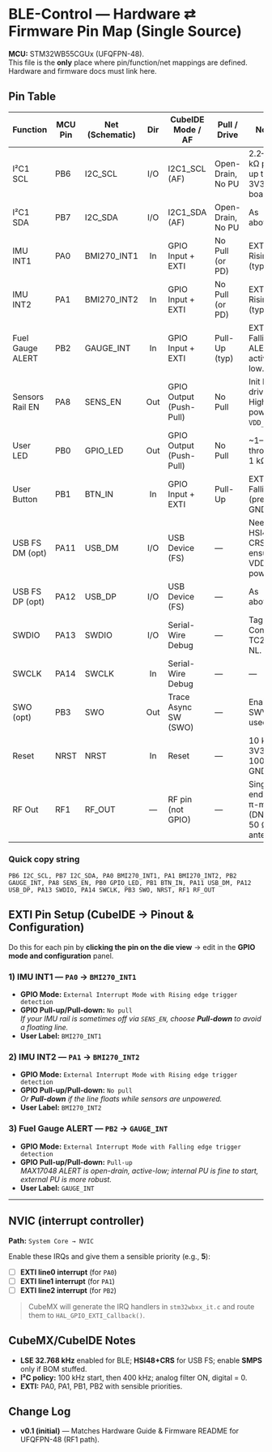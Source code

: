 # BLE-Control — Hardware ⇄ Firmware Pin Map (Single Source)

**MCU:** STM32WB55CGUx (UFQFPN-48).  
This file is the **only** place where pin/function/net mappings are defined. Hardware and firmware docs must link here.

## Pin Table
| Function            | MCU Pin | Net (Schematic) | Dir | CubeIDE Mode / AF           | Pull / Drive      | Notes |
|---|---|---|:--:|---|---|---|
| I²C1 SCL           | PB6     | I2C_SCL         | I/O | I2C1_SCL (AF)               | Open-Drain, No PU | 2.2–4.7 kΩ pull-up to 3V3 on board. |
| I²C1 SDA           | PB7     | I2C_SDA         | I/O | I2C1_SDA (AF)               | Open-Drain, No PU | As above. |
| IMU INT1           | PA0     | BMI270_INT1     | In  | GPIO Input + EXTI           | No Pull (or PD)   | EXTI Rising (typ). |
| IMU INT2           | PA1     | BMI270_INT2     | In  | GPIO Input + EXTI           | No Pull (or PD)   | EXTI Rising (typ). |
| Fuel Gauge ALERT   | PB2     | GAUGE_INT       | In  | GPIO Input + EXTI           | Pull-Up (typ)     | EXTI Falling if ALERT active-low. |
| Sensors Rail EN    | PA8     | SENS_EN         | Out | GPIO Output (Push-Pull)     | No Pull           | Init **Low**; drive High to power `VDD_SENS`. |
| User LED           | PB0     | GPIO_LED        | Out | GPIO Output (Push-Pull)     | No Pull           | ~1–2 mA through 1 kΩ. |
| User Button        | PB1     | BTN_IN          | In  | GPIO Input + EXTI           | Pull-Up           | EXTI Falling (press → GND). |
| USB FS DM (opt)    | PA11    | USB_DM          | I/O | USB Device (FS)             | —                 | Needs HSI48 + CRS; ensure VDDUSB powered. |
| USB FS DP (opt)    | PA12    | USB_DP          | I/O | USB Device (FS)             | —                 | As above. |
| SWDIO              | PA13    | SWDIO           | I/O | Serial-Wire Debug           | —                 | Tag-Connect TC2030-NL. |
| SWCLK              | PA14    | SWCLK           | In  | Serial-Wire Debug           | —                 | — |
| SWO (opt)          | PB3     | SWO             | Out | Trace Async SW (SWO)        | —                 | Enable SWV if used. |
| Reset              | NRST    | NRST            | In  | Reset                       | —                 | 10 k to 3V3 + 100 nF to GND. |
| RF Out             | RF1     | RF_OUT          | —   | RF pin (not GPIO)           | —                 | Single-ended → π-match (DNP) → 50 Ω antenna. |

### Quick copy string
`PB6 I2C_SCL, PB7 I2C_SDA, PA0 BMI270_INT1, PA1 BMI270_INT2, PB2 GAUGE_INT, PA8 SENS_EN, PB0 GPIO_LED, PB1 BTN_IN, PA11 USB_DM, PA12 USB_DP, PA13 SWDIO, PA14 SWCLK, PB3 SWO, NRST, RF1 RF_OUT`
## EXTI Pin Setup (CubeIDE → Pinout & Configuration)

Do this for each pin by **clicking the pin on the die view** → edit in the **GPIO mode and configuration** panel.

### 1) IMU INT1 — `PA0` → `BMI270_INT1`
- **GPIO Mode:** `External Interrupt Mode with Rising edge trigger detection`
- **GPIO Pull-up/Pull-down:** `No pull`  
  _If your IMU rail is sometimes off via `SENS_EN`, choose **Pull-down** to avoid a floating line._
- **User Label:** `BMI270_INT1`

### 2) IMU INT2 — `PA1` → `BMI270_INT2`
- **GPIO Mode:** `External Interrupt Mode with Rising edge trigger detection`
- **GPIO Pull-up/Pull-down:** `No pull`  
  _Or **Pull-down** if the line floats while sensors are unpowered._
- **User Label:** `BMI270_INT2`

### 3) Fuel Gauge ALERT — `PB2` → `GAUGE_INT`
- **GPIO Mode:** `External Interrupt Mode with Falling edge trigger detection`
- **GPIO Pull-up/Pull-down:** `Pull-up`  
  _MAX17048 ALERT is open-drain, active-low; internal PU is fine to start, external PU is more robust._
- **User Label:** `GAUGE_INT`

---

## NVIC (interrupt controller)
**Path:** `System Core → NVIC`

Enable these IRQs and give them a sensible priority (e.g., **5**):
- [ ] **EXTI line0 interrupt** (for `PA0`)
- [ ] **EXTI line1 interrupt** (for `PA1`)
- [ ] **EXTI line2 interrupt** (for `PB2`)

> CubeMX will generate the IRQ handlers in `stm32wbxx_it.c` and route them to `HAL_GPIO_EXTI_Callback()`.

## CubeMX/CubeIDE Notes
- **LSE 32.768 kHz** enabled for BLE; **HSI48+CRS** for USB FS; enable **SMPS** only if BOM stuffed.
- **I²C policy:** 100 kHz start, then 400 kHz; analog filter ON, digital = 0.
- **EXTI:** PA0, PA1, PB1, PB2 with sensible priorities.

## Change Log
- **v0.1 (initial)** — Matches Hardware Guide & Firmware README for UFQFPN-48 (RF1 path).
